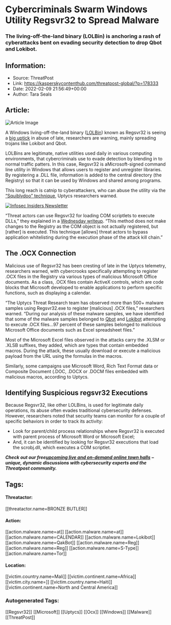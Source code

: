 # Cybercriminals Swarm Windows Utility Regsvr32 to Spread Malware
### The living-off-the-land binary (LOLBin) is anchoring a rash of cyberattacks bent on evading security detection to drop Qbot and Lokibot.

## Information:
+ Source: ThreatPost
+ Link: https://kasperskycontenthub.com/threatpost-global/?p=178333
+ Date: 2022-02-09 21:56:49+00:00
+ Author: Tara Seals


## Article:
![Article Image](https://media.threatpost.com/wp-content/uploads/sites/103/2018/08/27135157/botnet_swarm.jpg)

A Windows living-off-the-land binary ([LOLBin](https://threatpost.com/cybersecurity-failing-ransomware/175637/)) known as Regsvr32 is seeing a [big uptick](https://github.com/uptycslabs/IOCs/tree/main/Attacker%20increasingly%20adopting%20Squiblydoo%20technique%20via%20office%20documents) in abuse of late, researchers are warning, mainly spreading trojans like Lokibot and Qbot.


LOLBins are legitimate, native utilities used daily in various computing environments, that cybercriminals use to evade detection by blending in to normal traffic patters. In this case, Regsvr32 is aMicrosoft-signed command line utility in Windows that allows users to register and unregister libraries. By registering a .DLL file, information is added to the central directory (the Registry) so that it can be used by Windows and shared among programs.


This long reach is catnip to cyberattackers, who can abuse the utility via the [“Squiblydoo” technique](https://car.mitre.org/analytics/CAR-2019-04-003/), Uptycs researchers warned.


[![Infosec Insiders Newsletter](https://media.threatpost.com/wp-content/uploads/sites/103/2021/07/10165815/infosec_insiders_in_article_promo.png)](https://threatpost.com/infosec-insider-subscription-page/?utm_source=ART&utm_medium=ART&utm_campaign=InfosecInsiders_Newsletter_Promo/)


“Threat actors can use Regsvr32 for loading COM scriptlets to execute DLLs,” they explained in a [Wednesday writeup](https://www.uptycs.com/blog/attackers-increasingly-adopting-regsvr32-utility-execution-via-office-documents). “This method does not make changes to the Registry as the COM object is not actually registered, but [rather] is executed. This technique [allows] threat actors to bypass application whitelisting during the execution phase of the attack kill chain.”


**The .OCX Connection**
-----------------------


Malicious use of Regsvr32 has been cresting of late in the Uptycs telemetry, researchers warned, with cybercrooks specifically attempting to register .OCX files in the Registry via various types of malicious Microsoft Office documents. As a class, .OCX files contain ActiveX controls, which are code blocks that Microsoft developed to enable applications to perform specific functions, such as displaying a calendar.


“The Uptycs Threat Research team has observed more than 500+ malware samples using Regsvr32.exe to register [malicious] .OCX files,” researchers warned. “During our analysis of these malware samples, we have identified that some of the malware samples belonged to [Qbot](https://threatpost.com/revamped-qbot-trojan-packs-new-punch-hijacks-email-threads/158715/) and [Lokibot](https://threatpost.com/cisa-lokibot-stealer-resurgence/159495/) attempting to execute .OCX files…97 percent of these samples belonged to malicious Microsoft Office documents such as Excel spreadsheet files.”


Most of the Microsoft Excel files observed in the attacks carry the .XLSM or .XLSB suffixes, they added, which are types that contain embedded macros. During the attack, these usually download or execute a malicious payload from the URL using the formulas in the macros.


Similarly, some campaigns use Microsoft Word, Rich Text Format data or Composite Document (.DOC, .DOCX or .DOCM files embedded with malicious macros, according to Uptycs.


**Identifying Suspicious regsvr32 Executions**
----------------------------------------------


Because Regsvr32, like other LOLBins, is used for legitimate daily operations, its abuse often evades traditional cybersecurity defenses. However, researchers noted that security teams can monitor for a couple of specific behaviors in order to track its activity:


* Look for parent/child process relationships where Regsvr32 is executed with parent process of Microsoft Word or Microsoft Excel;
* And, it can be identified by looking for Regsvr32 executions that load the scrobj.dll, which executes a COM scriptlet.


***Check out our free***[***upcoming live and on-demand online town halls***](https://threatpost.com/category/webinars/) ***– unique, dynamic discussions with cybersecurity experts and the Threatpost community.***





## Tags:

#### Threatactor:
[[threatactor.name=BRONZE BUTLER]]

#### Action:
[[action.malware.name=at]] [[action.malware.name=at]] [[action.malware.name=CALENDAR]] [[action.malware.name=Lokibot]] [[action.malware.name=QakBot]] [[action.malware.name=Reg]] [[action.malware.name=Reg]] [[action.malware.name=S-Type]] [[action.malware.name=Tor]]

#### Location:
[[victim.country.name=Mali]] [[victim.continent.name=Africa]] [[victim.city.name=]] [[victim.country.name=Haiti]] [[victim.continent.name=North and Central America]]

### Autogenerated Tags:
[[Regsvr32]] [[Microsoft]] [[Uptycs]] [[Ocx]] [[Windows]] [[Malware]] [[ThreatPost]]

